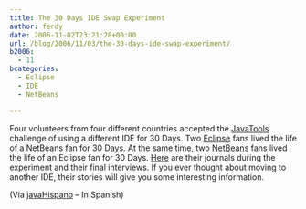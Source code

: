 ```yaml
---
title: The 30 Days IDE Swap Experiment
author: ferdy
date: 2006-11-02T23:21:28+00:00
url: /blog/2006/11/03/the-30-days-ide-swap-experiment/
b2006:
  - 11
bcategories:
  - Eclipse
  - IDE
  - NetBeans

---
```

Four volunteers from four different countries accepted the [JavaTools][1] challenge of using a different IDE for 30 Days. Two [Eclipse][2] fans lived the life of a NetBeans fan for 30 Days. At the same time, two [NetBeans][3] fans lived the life of an Eclipse fan for 30 Days. [Here][4] are their journals during the experiment and their final interviews. If you ever thought about moving to another IDE, their stories will give you some interesting information.

(Via [javaHispano][5] &#8211; In Spanish)

 [1]: http://community.java.net/javatools/
 [2]: http://www.eclipse.org/
 [3]: http://www.netbeans.org/
 [4]: https://javatools.dev.java.net/newsletter/20061101.html#special-feature-1
 [5]: http://www.javahispano.org/news.item.action?id=1693485380
